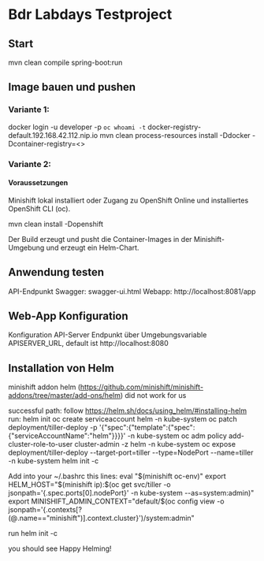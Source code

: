 # Bdr Labdays Testproject

## Start
mvn clean compile spring-boot:run

## Image bauen und pushen 

### Variante 1:
docker login -u developer -p `oc whoami -t` docker-registry-default.192.168.42.112.nip.io
mvn clean process-resources install -Ddocker -Dcontainer-registry=<<container-registry>>

### Variante 2:
#### Voraussetzungen
Minishift lokal installiert oder
Zugang zu OpenShift Online und installiertes OpenShift CLI (oc).

mvn clean install -Dopenshift

Der Build erzeugt und pusht die Container-Images in der Minishift-Umgebung und erzeugt ein Helm-Chart.

## Anwendung testen
API-Endpunkt Swagger: swagger-ui.html
Webapp: http://localhost:8081/app

## Web-App Konfiguration
Konfiguration API-Server Endpunkt über Umgebungsvariable APISERVER_URL, default ist http://localhost:8080

## Installation von Helm
minishift addon helm (https://github.com/minishift/minishift-addons/tree/master/add-ons/helm) did not work for us

successful path:
follow https://helm.sh/docs/using_helm/#installing-helm
run:
helm init
oc create serviceaccount helm -n kube-system
oc patch deployment/tiller-deploy -p '{"spec":{"template":{"spec":{"serviceAccountName":"helm"}}}}' -n kube-system
oc adm policy add-cluster-role-to-user cluster-admin -z helm -n kube-system
oc expose deployment/tiller-deploy --target-port=tiller --type=NodePort --name=tiller -n kube-system
helm init -c

Add into your ~/.bashrc this lines:
eval "$(minishift oc-env)"
export HELM_HOST="$(minishift ip):$(oc get svc/tiller -o jsonpath='{.spec.ports[0].nodePort}' -n kube-system --as=system:admin)"
export MINISHIFT_ADMIN_CONTEXT="default/$(oc config view -o jsonpath='{.contexts[?(@.name=="minishift")].context.cluster}')/system:admin"

run helm init -c

you should see Happy Helming!